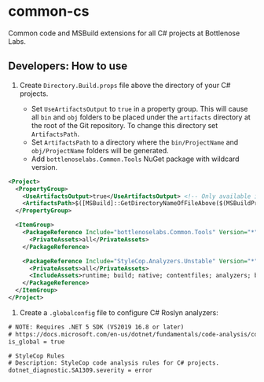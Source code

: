# common-cs

Common code and MSBuild extensions for all C# projects at Bottlenose Labs.

## Developers: How to use

1. Create `Directory.Build.props` file above the directory of your C# projects.
   
   - Set `UseArtifactsOutput` to `true` in a property group. This will cause all `bin` and `obj` folders to be placed under the `artifacts` directory at the root of the Git repository. To change this directory set `ArtifactsPath`.
   - Set `ArtifactsPath` to a directory where the `bin/ProjectName` and `obj/ProjectName` folders will be generated.
   - Add `bottlenoselabs.Common.Tools` NuGet package with wildcard version.

```xml
<Project>
  <PropertyGroup>
    <UseArtifactsOutput>true</UseArtifactsOutput> <!-- Only available in .NET 8 -->
    <ArtifactsPath>$([MSBuild]::GetDirectoryNameOfFileAbove($(MSBuildProjectDirectory), .gitignore))/artifacts</ArtifactsPath> <!-- Only available in .NET 8 -->
  </PropertyGroup>

  <ItemGroup>
    <PackageReference Include="bottlenoselabs.Common.Tools" Version="*">
      <PrivateAssets>all</PrivateAssets>
    </PackageReference>

    <PackageReference Include="StyleCop.Analyzers.Unstable" Version="*">
      <PrivateAssets>all</PrivateAssets>
      <IncludeAssets>runtime; build; native; contentfiles; analyzers; buildtransitive</IncludeAssets>
    </PackageReference>
  </ItemGroup>
</Project>
```

1. Create a `.globalconfig` file to configure C# Roslyn analyzers:

```xml
# NOTE: Requires .NET 5 SDK (VS2019 16.8 or later)
# https://docs.microsoft.com/en-us/dotnet/fundamentals/code-analysis/configuration-files#global-analyzerconfig
is_global = true

# StyleCop Rules
# Description: StyleCop code analysis rules for C# projects.
dotnet_diagnostic.SA1309.severity = error
```
